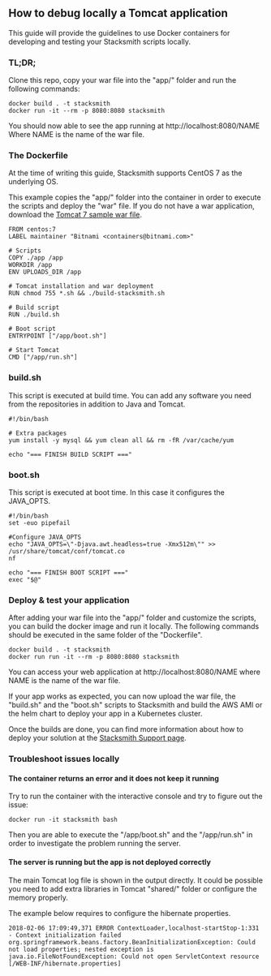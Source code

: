 ## How to debug locally a Tomcat application

This guide will provide the guidelines to use Docker containers for developing and testing your Stacksmith scripts locally.

### TL;DR;

Clone this repo, copy your war file into the "app/" folder and run the following commands:

```
docker build . -t stacksmith
docker run -it --rm -p 8080:8080 stacksmith

```
You should now able to see the app running at http://localhost:8080/NAME Where NAME is the name of the war file.

### The Dockerfile

At the time of writing this guide, Stacksmith supports CentOS 7 as the underlying OS.

This example copies the "app/" folder into the container in order to execute the scripts and deploy the "war" file. If you do not have a war application, download the [Tomcat 7 sample war file](https://tomcat.apache.org/tomcat-7.0-doc/appdev/sample/sample.war).

```
FROM centos:7
LABEL maintainer "Bitnami <containers@bitnami.com>"

# Scripts
COPY ./app /app
WORKDIR /app
ENV UPLOADS_DIR /app

# Tomcat installation and war deployment
RUN chmod 755 *.sh && ./build-stacksmith.sh

# Build script
RUN ./build.sh

# Boot script
ENTRYPOINT ["/app/boot.sh"]

# Start Tomcat
CMD ["/app/run.sh"]
```

### build.sh

This script is executed at build time. You can add any software you need from the repositories in addition to Java and Tomcat.

```
#!/bin/bash

# Extra packages
yum install -y mysql && yum clean all && rm -fR /var/cache/yum

echo "=== FINISH BUILD SCRIPT ==="
```

### boot.sh

This script is executed at boot time. In this case it configures the JAVA_OPTS.

```
#!/bin/bash
set -euo pipefail

#Configure JAVA_OPTS
echo "JAVA_OPTS=\"-Djava.awt.headless=true -Xmx512m\"" >> /usr/share/tomcat/conf/tomcat.co
nf

echo "=== FINISH BOOT SCRIPT ==="
exec "$@"

```

### Deploy & test your application

After adding your war file into the "app/" folder and customize the scripts, you can build the docker image and run it locally. The following commands should be executed in the same folder of the "Dockerfile".

```
docker build . -t stacksmith
docker run run -it --rm -p 8080:8080 stacksmith
```

You can access your web application at http://localhost:8080/NAME where NAME is the name of the war file.

If your app works as expected, you can now upload the war file, the "build.sh" and the "boot.sh" scripts to Stacksmith and build the AWS AMI or the helm chart to deploy your app in a Kubernetes cluster.

Once the builds are done, you can find more information about how to deploy your solution at the [Stacksmith Support page](https://beta.stacksmith.bitnami.com/support/).

### Troubleshoot issues locally

#### The container returns an error and it does not keep it running

Try to run the container with the interactive console and try to figure out the issue:

```
docker run -it stacksmith bash
```

Then you are able to execute the "/app/boot.sh" and the "/app/run.sh" in order to investigate the problem running the server.

#### The server is running but the app is not deployed correctly

The main Tomcat log file is shown in the output directly. It could be possible you need to add extra libraries in Tomcat "shared/" folder or configure the memory properly.

The example below requires to configure the hibernate properties.

```
2018-02-06 17:09:49,371 ERROR ContextLoader,localhost-startStop-1:331 - Context initialization failed
org.springframework.beans.factory.BeanInitializationException: Could not load properties; nested exception is java.io.FileNotFoundException: Could not open ServletContext resource [/WEB-INF/hibernate.properties]
```

